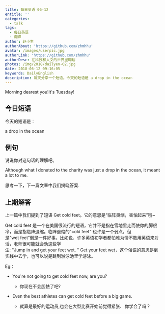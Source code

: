 ```yaml
---
title: 每日英语 06-12
entitle: ''
categories:
  - talk
tags:
  - 每日英语
  - 翻译
author: 赵小生
authorAbout: 'https://github.com/zhmhhu'
avatar: /images/userpic.jpg
authorLink: 'https://github.com/zhmhhu'
authorDesc: 在科技和人文的世界里翱翔
photos: /img/2018/dailyen-02.jpg
date: 2018-06-12 09:16:05
keywords: DailyEnglish
description: 每天分享一个短语，今天的短语是 a drop in the ocean
---
```


Morning dearest you!It's Tuesday!

## 今日短语

今天的短语是：

a drop in the ocean

## 例句

说说你对这句话的理解吧。

Although what I donated to the charity was just a drop in the ocean, it meant a lot to me. 

思考一下，下一篇文章中我们揭晓答案.

## 上期解答

上一篇中我们提到了短语 Get cold feet。它的意思是“临阵畏缩，害怕起来”哦~

Get cold feet 是一个在美国很流行的短语，它并不是指在雪地里走而使你的脚很冷，而是指临阵退缩。临阵退缩的"cold feet" 也许是一个弱点，但是"wet feet”倒是一件好事。比如说，许多英语初学者都怕难为情不敢用英语来对话，老师很可能就会劝这些学生: "Jump in and get your feet wet. " Get your feet wet，这个俗语的意思是到实践中去学，也可以说是跳到游泳池里学游泳。

Eg：
- You're not going to get cold feet now, are you? 
  - 你现在不会胆怯了吧?

- Even the best athletes can get cold feet before a big game. 
  - 就算是最好的运动员,也会在大型比赛开始前觉得紧张.
 
你学会了吗？
